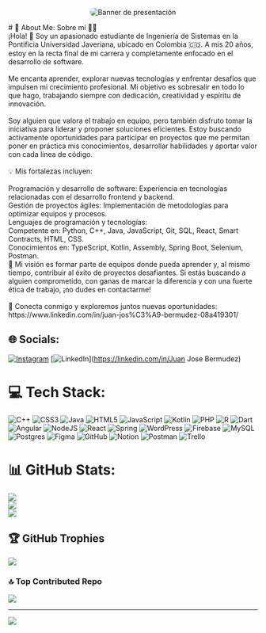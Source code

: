 <p align="center">
  <img src="https://postimg.cc/R3tShXwt" alt="Banner de presentación" style="border-radius: 10px;">
</p>
# 💫 About Me:
Sobre mí 👨‍💻<br>¡Hola! 👋 Soy un apasionado estudiante de Ingeniería de Sistemas en la Pontificia Universidad Javeriana, ubicado en Colombia 🇨🇴. A mis 20 años, estoy en la recta final de mi carrera y completamente enfocado en el desarrollo de software.<br><br>Me encanta aprender, explorar nuevas tecnologías y enfrentar desafíos que impulsen mi crecimiento profesional. Mi objetivo es sobresalir en todo lo que hago, trabajando siempre con dedicación, creatividad y espíritu de innovación.<br><br>Soy alguien que valora el trabajo en equipo, pero también disfruto tomar la iniciativa para liderar y proponer soluciones eficientes. Estoy buscando activamente oportunidades para participar en proyectos que me permitan poner en práctica mis conocimientos, desarrollar habilidades y aportar valor con cada línea de código.<br><br>💡 Mis fortalezas incluyen:<br><br>Programación y desarrollo de software: Experiencia en tecnologías relacionadas con el desarrollo frontend y backend.<br>Gestión de proyectos ágiles: Implementación de metodologías para optimizar equipos y procesos.<br>Lenguajes de programación y tecnologías:<br>Competente en: Python, C++, Java, JavaScript, Git, SQL, React, Smart Contracts, HTML, CSS.<br>Conocimientos en: TypeScript, Kotlin, Assembly, Spring Boot, Selenium, Postman.<br>🚀 Mi visión es formar parte de equipos donde pueda aprender y, al mismo tiempo, contribuir al éxito de proyectos desafiantes. Si estás buscando a alguien comprometido, con ganas de marcar la diferencia y con una fuerte ética de trabajo, ¡no dudes en contactarme!<br><br>🔗 Conecta conmigo y exploremos juntos nuevas oportunidades:<br>https://www.linkedin.com/in/juan-jos%C3%A9-bermudez-08a419301/


## 🌐 Socials:
[![Instagram](https://img.shields.io/badge/Instagram-%23E4405F.svg?logo=Instagram&logoColor=white)](https://instagram.com/jbermudez0928) [![LinkedIn](https://img.shields.io/badge/LinkedIn-%230077B5.svg?logo=linkedin&logoColor=white)](https://linkedin.com/in/Juan Jose Bermudez) 

# 💻 Tech Stack:
![C++](https://img.shields.io/badge/c++-%2300599C.svg?style=for-the-badge&logo=c%2B%2B&logoColor=white) ![CSS3](https://img.shields.io/badge/css3-%231572B6.svg?style=for-the-badge&logo=css3&logoColor=white) ![Java](https://img.shields.io/badge/java-%23ED8B00.svg?style=for-the-badge&logo=openjdk&logoColor=white) ![HTML5](https://img.shields.io/badge/html5-%23E34F26.svg?style=for-the-badge&logo=html5&logoColor=white) ![JavaScript](https://img.shields.io/badge/javascript-%23323330.svg?style=for-the-badge&logo=javascript&logoColor=%23F7DF1E) ![Kotlin](https://img.shields.io/badge/kotlin-%237F52FF.svg?style=for-the-badge&logo=kotlin&logoColor=white) ![PHP](https://img.shields.io/badge/php-%23777BB4.svg?style=for-the-badge&logo=php&logoColor=white) ![R](https://img.shields.io/badge/r-%23276DC3.svg?style=for-the-badge&logo=r&logoColor=white) ![Dart](https://img.shields.io/badge/dart-%230175C2.svg?style=for-the-badge&logo=dart&logoColor=white) ![Angular](https://img.shields.io/badge/angular-%23DD0031.svg?style=for-the-badge&logo=angular&logoColor=white) ![NodeJS](https://img.shields.io/badge/node.js-6DA55F?style=for-the-badge&logo=node.js&logoColor=white) ![React](https://img.shields.io/badge/react-%2320232a.svg?style=for-the-badge&logo=react&logoColor=%2361DAFB) ![Spring](https://img.shields.io/badge/spring-%236DB33F.svg?style=for-the-badge&logo=spring&logoColor=white) ![WordPress](https://img.shields.io/badge/WordPress-%23117AC9.svg?style=for-the-badge&logo=WordPress&logoColor=white) ![Firebase](https://img.shields.io/badge/firebase-a08021?style=for-the-badge&logo=firebase&logoColor=ffcd34) ![MySQL](https://img.shields.io/badge/mysql-4479A1.svg?style=for-the-badge&logo=mysql&logoColor=white) ![Postgres](https://img.shields.io/badge/postgres-%23316192.svg?style=for-the-badge&logo=postgresql&logoColor=white) ![Figma](https://img.shields.io/badge/figma-%23F24E1E.svg?style=for-the-badge&logo=figma&logoColor=white) ![GitHub](https://img.shields.io/badge/github-%23121011.svg?style=for-the-badge&logo=github&logoColor=white) ![Notion](https://img.shields.io/badge/Notion-%23000000.svg?style=for-the-badge&logo=notion&logoColor=white) ![Postman](https://img.shields.io/badge/Postman-FF6C37?style=for-the-badge&logo=postman&logoColor=white) ![Trello](https://img.shields.io/badge/Trello-%23026AA7.svg?style=for-the-badge&logo=Trello&logoColor=white)
# 📊 GitHub Stats:
![](https://github-readme-stats.vercel.app/api?username=JbermudezDev&theme=blueberry&hide_border=false&include_all_commits=true&count_private=true)<br/>
![](https://github-readme-streak-stats.herokuapp.com/?user=JbermudezDev&theme=blueberry&hide_border=false)<br/>
![](https://github-readme-stats.vercel.app/api/top-langs/?username=JbermudezDev&theme=blueberry&hide_border=false&include_all_commits=true&count_private=true&layout=compact)

## 🏆 GitHub Trophies
![](https://github-profile-trophy.vercel.app/?username=JbermudezDev&theme=radical&no-frame=false&no-bg=true&margin-w=4)

### 🔝 Top Contributed Repo
![](https://github-contributor-stats.vercel.app/api?username=JbermudezDev&limit=5&theme=cobalt&combine_all_yearly_contributions=true)

---
[![](https://visitcount.itsvg.in/api?id=JbermudezDev&icon=0&color=0)](https://visitcount.itsvg.in)

<!-- Proudly created with GPRM ( https://gprm.itsvg.in ) -->
